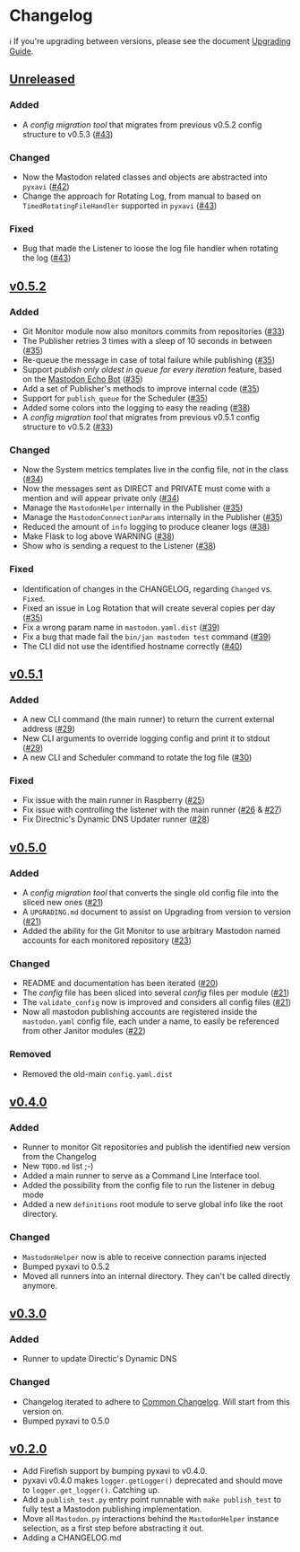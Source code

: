 # Changelog

ℹ️ If you're upgrading between versions, please see the document [Upgrading Guide](UPGRADING.md).

## [Unreleased](https://github.com/XaviArnaus/janitor/)

### Added

- A *config migration tool* that migrates from previous v0.5.2 config structure to v0.5.3 ([#43](https://github.com/XaviArnaus/janitor/pull/43))

### Changed

- Now the Mastodon related classes and objects are abstracted into `pyxavi` ([#42](https://github.com/XaviArnaus/janitor/pull/42))
- Change the approach for Rotating Log, from manual to based on `TimedRotatingFileHandler` supported in `pyxavi` ([#43](https://github.com/XaviArnaus/janitor/pull/43))

### Fixed

- Bug that made the Listener to loose the log file handler when rotating the log ([#43](https://github.com/XaviArnaus/janitor/pull/43))

## [v0.5.2](https://github.com/XaviArnaus/janitor/releases/tag/v0.5.2)

### Added

- Git Monitor module now also monitors commits from repositories ([#33](https://github.com/XaviArnaus/janitor/pull/33))
- The Publisher retries 3 times with a sleep of 10 seconds in between ([#35](https://github.com/XaviArnaus/janitor/pull/35))
- Re-queue the message in case of total failure while publishing ([#35](https://github.com/XaviArnaus/janitor/pull/35))
- Support *publish only oldest in queue for every iteration* feature, based on the [Mastodon Echo Bot](https://github.com/XaviArnaus/mastodon-echo-bot) ([#35](https://github.com/XaviArnaus/janitor/pull/35))
- Add a set of Publisher's methods to improve internal code ([#35](https://github.com/XaviArnaus/janitor/pull/35))
- Support for `publish_queue` for the Scheduler ([#35](https://github.com/XaviArnaus/janitor/pull/35))
- Added some colors into the logging to easy the reading ([#38](https://github.com/XaviArnaus/janitor/pull/38))
- A *config migration tool* that migrates from previous v0.5.1 config structure to v0.5.2 ([#33](https://github.com/XaviArnaus/janitor/pull/33))

### Changed

- Now the System metrics templates live in the config file, not in the class ([#34](https://github.com/XaviArnaus/janitor/pull/34))
- Now the messages sent as DIRECT and PRIVATE must come with a mention and will appear private only ([#34](https://github.com/XaviArnaus/janitor/pull/34))
- Manage the `MastodonHelper` internally in the Publisher ([#35](https://github.com/XaviArnaus/janitor/pull/35))
- Manage the `MastodonConnectionParams` internally in the Publisher ([#35](https://github.com/XaviArnaus/janitor/pull/35))
- Reduced the amount of `info` logging to produce cleaner logs ([#38](https://github.com/XaviArnaus/janitor/pull/38))
- Make Flask to log above WARNING ([#38](https://github.com/XaviArnaus/janitor/pull/38))
- Show who is sending a request to the Listener ([#38](https://github.com/XaviArnaus/janitor/pull/38))

### Fixed

- Identification of changes in the CHANGELOG, regarding `Changed` vs. `Fixed`.
- Fixed an issue in Log Rotation that will create several copies per day ([#35](https://github.com/XaviArnaus/janitor/pull/35))
- Fix a wrong param name in `mastodon.yaml.dist` ([#39](https://github.com/XaviArnaus/janitor/pull/39))
- Fix a bug that made fail the `bin/jan mastodon test` command ([#39](https://github.com/XaviArnaus/janitor/pull/39))
- The CLI did not use the identified hostname correctly ([#40](https://github.com/XaviArnaus/janitor/pull/40))

## [v0.5.1](https://github.com/XaviArnaus/janitor/releases/tag/v0.5.1)

### Added

- A new CLI command (the main runner) to return the current external address ([#29](https://github.com/XaviArnaus/janitor/pull/29))
- New CLI arguments to override logging config and print it to stdout ([#29](https://github.com/XaviArnaus/janitor/pull/29))
- A new CLI and Scheduler command to rotate the log file ([#30](https://github.com/XaviArnaus/janitor/pull/30))

### Fixed

- Fix issue with the main runner in Raspberry ([#25](https://github.com/XaviArnaus/janitor/pull/25))
- Fix issue with controlling the listener with the main runner ([#26](https://github.com/XaviArnaus/janitor/pull/26) & [#27](https://github.com/XaviArnaus/janitor/pull/27))
- Fix Directnic's Dynamic DNS Updater runner ([#28](https://github.com/XaviArnaus/janitor/pull/28))

## [v0.5.0](https://github.com/XaviArnaus/janitor/releases/tag/v0.5.0)

### Added

- A *config migration tool* that converts the single old config file into the sliced new ones ([#21](https://github.com/XaviArnaus/janitor/pull/21))
- A `UPGRADING.md` document to assist on Upgrading from version to version ([#21](https://github.com/XaviArnaus/janitor/pull/21))
- Added the ability for the Git Monitor to use arbitrary Mastodon named accounts for each monitored repository ([#23](https://github.com/XaviArnaus/janitor/pull/23))

### Changed

- README and documentation has been iterated ([#20](https://github.com/XaviArnaus/janitor/pull/20))
- The *config* file has been sliced into several *config* files per module ([#21](https://github.com/XaviArnaus/janitor/pull/21))
- The `validate_config` now is improved and considers all config files ([#21](https://github.com/XaviArnaus/janitor/pull/21))
- Now all mastodon publishing accounts are registered inside the `mastodon.yaml` config file, each under a name, to easily be referenced from other Janitor modules ([#22](https://github.com/XaviArnaus/janitor/pull/22))

### Removed

- Removed the old-main `config.yaml.dist`

## [v0.4.0](https://github.com/XaviArnaus/janitor/releases/tag/v0.4.0)

### Added

- Runner to monitor Git repositories and publish the identified new version from the Changelog
- New `TODO.md` list ;-)
- Added a main runner to serve as a Command Line Interface tool.
- Added the possibility from the config file to run the listener in debug mode
- Added a new `definitions` root module to serve global info like the root directory.

### Changed

- `MastodonHelper` now is able to receive connection params injected
- Bumped pyxavi to 0.5.2
- Moved all runners into an internal directory. They can't be called directly anymore.

## [v0.3.0](https://github.com/XaviArnaus/janitor/releases/tag/v0.3.0)

### Added

- Runner to update Directic's Dynamic DNS

### Changed

- Changelog iterated to adhere to [Common Changelog](https://common-changelog.org). Will start from this version on.
- Bumped pyxavi to 0.5.0

## [v0.2.0](https://github.com/XaviArnaus/janitor/releases/tag/v0.2.0)

- Add Firefish support by bumping pyxavi to v0.4.0. 
- pyxavi v0.4.0 makes `logger.getLogger()` deprecated and should move to `logger.get_logger()`. Catching up.
- Add a `publish_test.py` entry point runnable with `make publish_test` to fully test a Mastodon publishing implementation.
- Move all `Mastodon.py` interactions behind the `MastodonHelper` instance selection, as a first step before abstracting it out.
- Adding a CHANGELOG.md